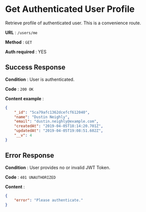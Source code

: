 # Get Authenticated User Profile

Retrieve profile of authenticated user. This is a convenience route.

**URL** : `/users/me`

**Method** : `GET`

**Auth required** : YES

## Success Response

**Condition** : User is authenticated.

**Code** : `200 OK`

**Content example** : 

```json
{
    "_id": "5ca79afc1362dcefcf612040",
    "name": "Dustin Neighly",
    "email": "dustin.neighly@example.com",
    "createdAt": "2019-04-05T18:14:20.701Z",
    "updatedAt": "2019-04-05T19:08:51.602Z",
    "__v": 4
}
```

## Error Response
**Condition** : User provides no or invalid JWT Token.

**Code** : `401 UNAUTHORIZED`

**Content** :

```json
{
    "error": "Please authenticate."
}
```